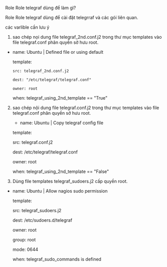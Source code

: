 Role Role telegraf dùng để làm gì?

Role Role telegraf dùng để cài đặt telegrraf và các gói liên quan.

các varlible cần lưu ý

01. sao chép nọi dung file telegraf_2nd.conf.j2 trong thư mục templates vào file telegraf.conf phân quyền sở hưu root. 

- name: Ubuntu | Defined file or using default

    template:

      src: telegraf_2nd.conf.j2

      dest: "/etc/telegraf/telegraf.conf"

      owner: root

    when: telegraf_using_2nd_template == "True"

02. sao chép nội dung file telegraf.conf.j2 trong thư mục templates vào file telegraf.conf phân quyền sở hưu root.  

    -  name: Ubuntu | Copy telegraf config file

    template:

      src: telegraf.conf.j2

      dest: /etc/telegraf/telegraf.conf

      owner: root

    when: telegraf_using_2nd_template == "False" 


03. Dùng file templates telegraf_sudoers.j2 cấp quyền root.


 - name: Ubuntu | Allow nagios sudo permission

    template:

      src: telegraf_sudoers.j2

      dest: /etc/sudoers.d/telegraf

      owner: root

      group: root

      mode: 0644

    when: telegraf_sudo_commands is defined





